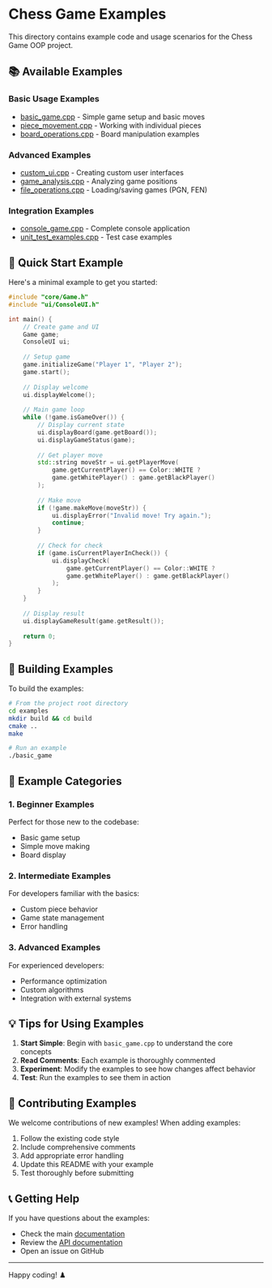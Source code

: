 # Chess Game Examples

This directory contains example code and usage scenarios for the Chess Game OOP project.

## 📚 Available Examples

### Basic Usage Examples
- [basic_game.cpp](basic_game.cpp) - Simple game setup and basic moves
- [piece_movement.cpp](piece_movement.cpp) - Working with individual pieces
- [board_operations.cpp](board_operations.cpp) - Board manipulation examples

### Advanced Examples
- [custom_ui.cpp](custom_ui.cpp) - Creating custom user interfaces
- [game_analysis.cpp](game_analysis.cpp) - Analyzing game positions
- [file_operations.cpp](file_operations.cpp) - Loading/saving games (PGN, FEN)

### Integration Examples
- [console_game.cpp](console_game.cpp) - Complete console application
- [unit_test_examples.cpp](unit_test_examples.cpp) - Test case examples

## 🚀 Quick Start Example

Here's a minimal example to get you started:

```cpp
#include "core/Game.h"
#include "ui/ConsoleUI.h"

int main() {
    // Create game and UI
    Game game;
    ConsoleUI ui;
    
    // Setup game
    game.initializeGame("Player 1", "Player 2");
    game.start();
    
    // Display welcome
    ui.displayWelcome();
    
    // Main game loop
    while (!game.isGameOver()) {
        // Display current state
        ui.displayBoard(game.getBoard());
        ui.displayGameStatus(game);
        
        // Get player move
        std::string moveStr = ui.getPlayerMove(
            game.getCurrentPlayer() == Color::WHITE ? 
            game.getWhitePlayer() : game.getBlackPlayer()
        );
        
        // Make move
        if (!game.makeMove(moveStr)) {
            ui.displayError("Invalid move! Try again.");
            continue;
        }
        
        // Check for check
        if (game.isCurrentPlayerInCheck()) {
            ui.displayCheck(
                game.getCurrentPlayer() == Color::WHITE ? 
                game.getWhitePlayer() : game.getBlackPlayer()
            );
        }
    }
    
    // Display result
    ui.displayGameResult(game.getResult());
    
    return 0;
}
```

## 🔧 Building Examples

To build the examples:

```bash
# From the project root directory
cd examples
mkdir build && cd build
cmake ..
make

# Run an example
./basic_game
```

## 📝 Example Categories

### 1. Beginner Examples
Perfect for those new to the codebase:
- Basic game setup
- Simple move making
- Board display

### 2. Intermediate Examples
For developers familiar with the basics:
- Custom piece behavior
- Game state management
- Error handling

### 3. Advanced Examples
For experienced developers:
- Performance optimization
- Custom algorithms
- Integration with external systems

## 💡 Tips for Using Examples

1. **Start Simple**: Begin with `basic_game.cpp` to understand the core concepts
2. **Read Comments**: Each example is thoroughly commented
3. **Experiment**: Modify the examples to see how changes affect behavior
4. **Test**: Run the examples to see them in action

## 🤝 Contributing Examples

We welcome contributions of new examples! When adding examples:

1. Follow the existing code style
2. Include comprehensive comments
3. Add appropriate error handling
4. Update this README with your example
5. Test thoroughly before submitting

## 📞 Getting Help

If you have questions about the examples:
- Check the main [documentation](../docs/README.md)
- Review the [API documentation](../docs/api/)
- Open an issue on GitHub

---

Happy coding! ♟️